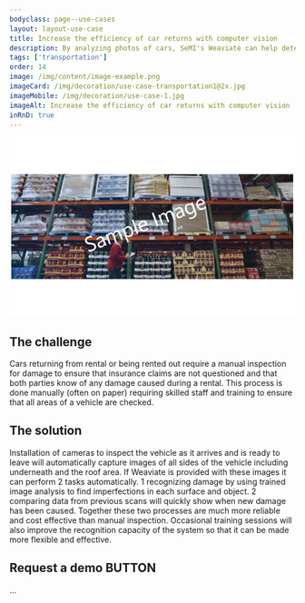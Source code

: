 ```yaml
---
bodyclass: page--use-cases
layout: layout-use-case
title: Increase the efficiency of car returns with computer vision
description: By analyzing photos of cars, SeMI's Weaviate can help determine if cars are returned properly and undamaged.
tags: ['transportation']
order: 14
image: /img/content/image-example.png
imageCard: /img/decoration/use-case-transportation1@2x.jpg
imageMobile: /img/decoration/use-case-1.jpg
imageAlt: Increase the efficiency of car returns with computer vision
inRnD: true
---
```

![Increase the efficiency of car returns with computer vision](/img/sample-usecase.png)

## The challenge

Cars returning from rental or being rented out require a manual inspection for damage to ensure that insurance claims are not questioned and that both parties know of any damage caused during a rental. This process is done manually (often on paper) requiring skilled staff and training to ensure that all areas of a vehicle are checked.

## The solution

Installation of cameras to inspect the vehicle as it arrives and is ready to leave will automatically capture images of all sides of the vehicle including underneath and the roof area. If Weaviate is provided with these images it can perform 2 tasks automatically. 1 recognizing damage by using trained image analysis to find imperfections in each surface and object. 2 comparing data from previous scans will quickly show when new damage has been caused. Together these two processes are much more reliable and cost effective than manual inspection. Occasional training sessions will also improve the recognition capacity of the system so that it can be made more flexible and effective.


## Request a demo BUTTON

...
